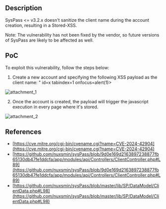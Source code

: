 <b><h2>Description</b></h2>

SysPass <= v3.2.x doesn't sanitize the client name during the account creation, resulting in a Stored-XSS.

Note: The vulnerability has not been fixed by the vendor, so future versions of SysPass are likely to be affected as well.

<b><h2>PoC</b></h2>

To exploit this vulnerability, follow the steps below:

1. Create a new account and specifying the following XSS payload as the client name: " id=x tabindex=1 onfocus=alert(1)>

   
![attachment_1](https://github.com/user-attachments/assets/e38502d4-4d56-4866-9611-c69e6b48ac1b)


2. Once the account is created, the payload will trigger the javascript execution in every page where it's stored.


![attachment_2](https://github.com/user-attachments/assets/446ec5a1-2fce-4ecf-ad6b-eb582f41d8e1)



<b><h2>References</b></h2>
- [https://cve.mitre.org/cgi-bin/cvename.cgi?name=CVE-2024-42904](https://cve.mitre.org/cgi-bin/cvename.cgi?name=CVE-2024-42904)
- [https://github.com/nuxsmin/sysPass/blob/9d0e169d2163897238877fb65130db47fe1ddcfa/app/modules/api/Controllers/ClientController.php#L89](https://github.com/nuxsmin/sysPass/blob/9d0e169d2163897238877fb65130db47fe1ddcfa/app/modules/api/Controllers/ClientController.php#L89)
- [https://github.com/nuxsmin/sysPass/blob/master/lib/SP/DataModel/ClientData.php#L98](https://github.com/nuxsmin/sysPass/blob/master/lib/SP/DataModel/ClientData.php#L98)
